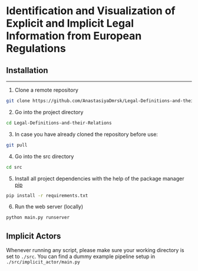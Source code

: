 # Identification and Visualization of Explicit and Implicit Legal Information from European Regulations

## Installation
***
1. Clone a remote repository 
```bash
git clone https://github.com/AnastasiyaDmrsk/Legal-Definitions-and-their-Relations.git
```
2. Go into the project directory
```bash
cd Legal-Definitions-and-their-Relations
```
3. In case you have already cloned the repository before use:
```bash
git pull
```
4. Go into the src directory 
```bash
cd src
```
5. Install all project dependencies with the help of the package manager [pip](https://pip.pypa.io/en/stable/)
```bash
pip install -r requirements.txt
```
6. Run the web server (locally)
```bash
python main.py runserver
```

## Implicit Actors
Whenever running any script, please make sure your working directory is set to ``./src``.
You can find a dummy example pipeline setup in `./src/implicit_actor/main.py`
